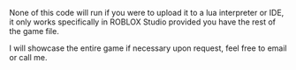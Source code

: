 None of this code will run if you were to upload it to a lua interpreter or IDE, it only works specifically in ROBLOX Studio provided you have the rest of the game file.

I will showcase the entire game if necessary upon request, feel free to email or call me.
